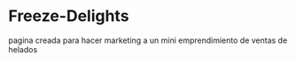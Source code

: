 # Freeze-Delights
pagina  creada para hacer marketing a un mini emprendimiento de ventas de helados 
